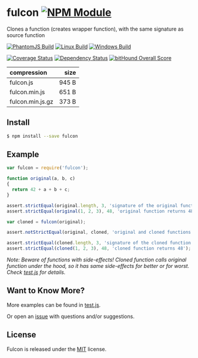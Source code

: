 # fulcon [![NPM Module](https://img.shields.io/npm/v/fulcon.svg?style=flat)](https://www.npmjs.com/package/fulcon)

Clones a function (creates wrapper function), with the same signature as source function

[![PhantomJS Build](https://img.shields.io/travis/alexindigo/fulcon/master.svg?label=browser&style=flat)](https://travis-ci.org/alexindigo/fulcon)
[![Linux Build](https://img.shields.io/travis/alexindigo/fulcon/master.svg?label=linux:0.10-6.x&style=flat)](https://travis-ci.org/alexindigo/fulcon)
[![Windows Build](https://img.shields.io/appveyor/ci/alexindigo/fulcon/master.svg?label=windows:0.10-6.x&style=flat)](https://ci.appveyor.com/project/alexindigo/fulcon)

[![Coverage Status](https://img.shields.io/coveralls/alexindigo/fulcon/master.svg?label=code+coverage&style=flat)](https://coveralls.io/github/alexindigo/fulcon?branch=master)
[![Dependency Status](https://img.shields.io/david/alexindigo/fulcon.svg?style=flat)](https://david-dm.org/alexindigo/fulcon)
[![bitHound Overall Score](https://www.bithound.io/github/alexindigo/fulcon/badges/score.svg)](https://www.bithound.io/github/alexindigo/fulcon)

| compression      |  size |
| :--------------- | ----: |
| fulcon.js        | 945 B |
| fulcon.min.js    | 651 B |
| fulcon.min.js.gz | 373 B |


## Install

```sh
$ npm install --save fulcon
```

## Example

```javascript
var fulcon = require('fulcon');

function original(a, b, c)
{
  return 42 + a + b + c;
}

assert.strictEqual(original.length, 3, 'signature of the original function has 3 arguments');
assert.strictEqual(original(1, 2, 3), 48, 'original function returns 48');

var cloned = fulcon(original);

assert.notStrictEqual(original, cloned, 'original and cloned functions are not the same function');

assert.strictEqual(cloned.length, 3, 'signature of the cloned function has 3 arguments');
assert.strictEqual(cloned(1, 2, 3), 48, 'cloned function returns 48');
```

_Note: Beware of functions with side-effects! Cloned function calls original function under the hood, so it has same side-effects for better or for worst. Check [test.js](test.js) for details._

## Want to Know More?

More examples can be found in [test.js](test.js).

Or open an [issue](https://github.com/alexindigo/fulcon/issues) with questions and/or suggestions.

## License

Fulcon is released under the [MIT](LICENSE) license.
